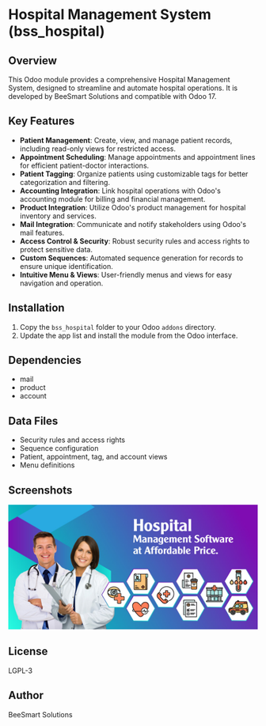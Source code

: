 # Hospital Management System (bss_hospital)

## Overview

This Odoo module provides a comprehensive Hospital Management System, designed to streamline and automate hospital operations. It is developed by BeeSmart Solutions and compatible with Odoo 17.

## Key Features

- **Patient Management**: Create, view, and manage patient records, including read-only views for restricted access.
- **Appointment Scheduling**: Manage appointments and appointment lines for efficient patient-doctor interactions.
- **Patient Tagging**: Organize patients using customizable tags for better categorization and filtering.
- **Accounting Integration**: Link hospital operations with Odoo's accounting module for billing and financial management.
- **Product Integration**: Utilize Odoo's product management for hospital inventory and services.
- **Mail Integration**: Communicate and notify stakeholders using Odoo's mail features.
- **Access Control & Security**: Robust security rules and access rights to protect sensitive data.
- **Custom Sequences**: Automated sequence generation for records to ensure unique identification.
- **Intuitive Menu & Views**: User-friendly menus and views for easy navigation and operation.

## Installation

1. Copy the `bss_hospital` folder to your Odoo `addons` directory.
2. Update the app list and install the module from the Odoo interface.

## Dependencies

- mail
- product
- account

## Data Files

- Security rules and access rights
- Sequence configuration
- Patient, appointment, tag, and account views
- Menu definitions

## Screenshots

![Banner](static/description/banner.jpg)

## License

LGPL-3

## Author

BeeSmart Solutions
